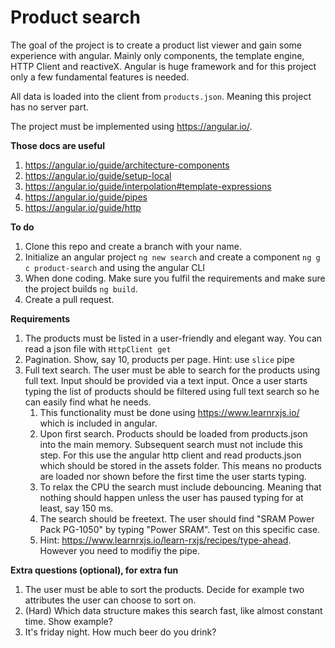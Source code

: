 # Product search

The goal of the project is to create a product list viewer and gain some experience with angular. 
Mainly only components, the template engine, HTTP Client and reactiveX.
Angular is huge framework and for this project only a few fundamental features is needed. 
  
All data is loaded into the client from `products.json`. Meaning this project has no server part.

The project must be implemented using https://angular.io/.

**Those docs are useful**

1. https://angular.io/guide/architecture-components
1. https://angular.io/guide/setup-local
1. https://angular.io/guide/interpolation#template-expressions
1. https://angular.io/guide/pipes
1. https://angular.io/guide/http

**To do**

1. Clone this repo and create a branch with your name.
1. Initialize an angular project `ng new search` and create a component `ng g c product-search` and using the angular CLI
1. When done coding. Make sure you fulfil the requirements and make sure the project builds `ng build`.
1. Create a pull request.


**Requirements**

1. The products must be listed in a user-friendly and elegant way. You can read a json file with `HttpClient get`
1. Pagination. Show, say 10, products per page. Hint: use `slice` pipe
1. Full text search. The user must be able to search for the products using full text. Input should be provided via a text input. Once a user starts typing the list of products should be filtered using full text search so he can easily find what he needs.
   1. This functionality must be done using https://www.learnrxjs.io/ which is included in angular. 
   1. Upon first search. Products should be loaded from products.json into the main memory. Subsequent search must not include this step. For this use the angular http client and read products.json which should be stored in the assets folder. This means no products are loaded nor shown before the first time the user starts typing.
   1. To relax the CPU the search must include debouncing. Meaning that nothing should happen unless the user has paused typing for at least, say 150 ms.
   1. The search should be freetext. The user should find "SRAM Power Pack PG-1050" by typing "Power SRAM". Test on this specific case.
   1. Hint: https://www.learnrxjs.io/learn-rxjs/recipes/type-ahead. However you need to modifiy the pipe.

**Extra questions (optional), for extra fun**

1. The user must be able to sort the products. Decide for example two attributes the user can choose to sort on.
1. (Hard) Which data structure makes this search fast, like almost constant time. Show example?
1. It's friday night. How much beer do you drink?


